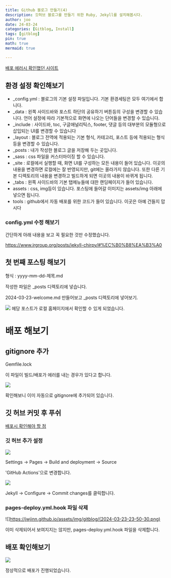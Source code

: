 ```yaml
---
title: Github 블로그 만들기(4)
description: 깃허브 블로그를 만들기 위한 Ruby, Jekyll를 설치해봅시다.
author: joo
date: 24-03-24
categories: [Gitblog, Install]
tags: [gitblog]
pin: true
math: true
mermaid: true

---
```


[배포 에러시 확인했던 사이트](https://jjikin.com/posts/Jekyll-Chirpy-%ED%85%8C%EB%A7%88%EB%A5%BC-%ED%99%9C%EC%9A%A9%ED%95%9C-Github-%EB%B8%94%EB%A1%9C%EA%B7%B8-%EB%A7%8C%EB%93%A4%EA%B8%B0(2023-6%EC%9B%94-%EA%B8%B0%EC%A4%80)/)

## 환경 설정 확인해보기
- _config.yml : 블로그의 기본 설정 파일입니다. 기본 환경세팅은 모두 여기에서 합니다.
- _data : 왼쪽 사이드바와 포스트 하단의 공유하기 버튼등의 구성을 변경할 수 있습니다. 언어 설정에 따라 기본적으로 화면에 나오는 단어들을 변경할 수 있습니다.
- _include : 사이드바, toc, 구글애널리틱스, footer, 댓글 등의 대부분의 모듈형으로 삽입되는 UI를 변경할 수 있습니다
- _layout : 블로그 전역에 적용되는 기본 형식, 카테고리, 포스트 등에 적용되는 형식등을 변경할 수 있습니다.
- _posts : 내가 작성한 블로그 글을 저장해 두는 곳입니다.
- _sass : css 파일을 커스터마이징 할 수 있습니다.
- _site : 로컬에서 실행할 때, 화면 UI를 구성하는 모든 내용이 들어 있습니다. 이곳의 내용을 변경하면 로컬에는 잘 반영되지만, git에는 올라가지 않습니다. 또한 다른 기본 디렉토리의 내용을 변경하고 빌드하게 되면 이곳의 내용이 바뀌게 됩니다.
- _tabs : 왼쪽 사이드바의 기본 탭메뉴들에 대한 랜딩페이지가 들어 있습니다.
- assets : css, img등이 있습니다. 포스팅에 들어갈 이미지는 assets/img 아래에 넣으면 됩니다.
- tools : github에서 자동 배포를 위한 코드가 들어 있습니다. 이곳은 아예 건들지 맙시다

### config.yml 수정 해보기
간단하게 아래 내용을 보고 꼭 필요한 것만 수정했습니다.

https://www.irgroup.org/posts/jekyll-chirpy/#%EC%B0%B8%EA%B3%A0

## 첫 번째 포스팅 해보기
형식 : yyyy-mm-dd-제목.md

작성한 파일은 _posts 디렉토리에 넣습니다.

2024-03-23-welcome.md 만들어보고 _posts 디렉토리에 넣어보기.

![](https://jwjinn.github.io/assets/img/gitblog/2024-03-23-23-03-54.png)
헤당 포스트가 로컬 홈페이지에서 확인할 수 있게 되었습니다.

# 배포 해보기

## gitignore 추가
Gemfile.lock

이 파일이 빌드/배포가 에러를 내는 경우가 있다고 합니다.

![](https://jwjinn.github.io/assets/img/gitblog/2024-03-23-23-09-33.png)

확인해보니 이미 자동으로 gitignore에 추가되어 있습니다.

## 깃 허브 커밋 후 푸쉬

[배포시 확인해야 할 점](https://jjikin.com/posts/Jekyll-Chirpy-%ED%85%8C%EB%A7%88%EB%A5%BC-%ED%99%9C%EC%9A%A9%ED%95%9C-Github-%EB%B8%94%EB%A1%9C%EA%B7%B8-%EB%A7%8C%EB%93%A4%EA%B8%B0(2023-6%EC%9B%94-%EA%B8%B0%EC%A4%80)/)

### 깃 허브 추가 설정
![](https://jwjinn.github.io/assets/img/gitblog/2024-03-23-23-47-40.png)

Settings -> Pages -> Build and deployment -> Source

'GitHub Actions'으로 변경합니다.

![](https://jwjinn.github.io/assets/img/gitblog/2024-03-23-23-49-14.png)

Jekyll -> Configure -> Commit changes를 클릭합니다.

### pages-deploy.yml.hook 파일 삭제
![]https://jwjinn.github.io/assets/img/gitblog/(2024-03-23-23-50-30.png)

이미 삭제되어서 보여지지는 않지만, pages-deploy.yml.hook 파일을 삭제합니다.

## 배포 확인해보기

![](https://jwjinn.github.io/assets/img/gitblog/2024-03-23-23-55-12.png)

정상적으로 배포가 진행되었습니다.